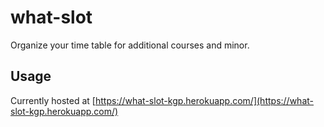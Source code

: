 
# what-slot
Organize your time table for additional courses and minor.
## Usage
Currently hosted at [https://what-slot-kgp.herokuapp.com/](https://what-slot-kgp.herokuapp.com/)